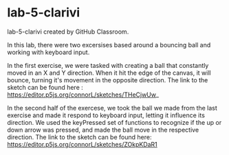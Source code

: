 # lab-5-clarivi
lab-5-clarivi created by GitHub Classroom.

In this lab, there were two excersises based around a bouncing ball and working with keyboard input.

In the first exercise, we were tasked with creating a ball that constantly moved in an X and Y direction. When it hit the edge of the canvas, it will bounce, turning it's
movement in the opposite direction. The link to the sketch can be found here : https://editor.p5js.org/connorL/sketches/THeCjwUw_

In the second half of the exercese, we took the ball we made from the last exercise and made it respond to keyboard input, letting it influence its direction. We used the
keyPressed set of functions to recognize if the up or down arrow was pressed, and made the ball move in the respective direction. The link to the sketch can be found here: https://editor.p5js.org/connorL/sketches/ZOkpKDaR1
